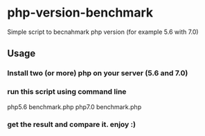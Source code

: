 # php-version-benchmark
Simple script to becnahmark php version (for example 5.6 with 7.0)

## Usage

### Install two (or more) php on your server (5.6 and 7.0)
### run this script using command line 
php5.6 benchmark.php
php7.0 benchmark.php

### get the result and compare it. enjoy :)
